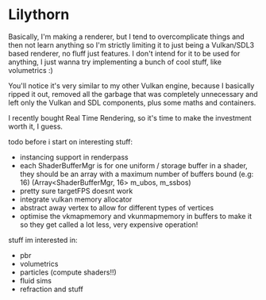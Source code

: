 # Lilythorn

Basically, I'm making a renderer, but I tend to overcomplicate things and then not learn anything so I'm strictly limiting it to just being a Vulkan/SDL3 based renderer, no fluff just features. I don't intend for it to be used for anything, I just wanna try implementing a bunch of cool stuff, like volumetrics :)

You'll notice it's very similar to my other Vulkan engine, because I basically ripped it out, removed all the garbage that was completely unnecessary and left only the Vulkan and SDL components, plus some maths and containers.

I recently bought Real Time Rendering, so it's time to make the investment worth it, I guess.

todo before i start on interesting stuff:
- instancing support in renderpass
- each ShaderBufferMgr is for one uniform / storage buffer in a shader, they should be an array with a maximum number of buffers bound (e.g: 16) (Array<ShaderBufferMgr, 16> m_ubos, m_ssbos)
- pretty sure targetFPS doesnt work
- integrate vulkan memory allocator
- abstract away vertex to allow for different types of vertices
- optimise the vkmapmemory and vkunmapmemory in buffers to make it so they get called a lot less, very expensive operation!

stuff im interested in:
- pbr
- volumetrics
- particles (compute shaders!!)
- fluid sims
- refraction and stuff
